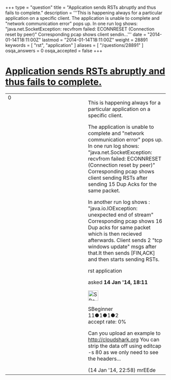 +++
type = "question"
title = "Application sends RSTs abruptly and thus fails to complete."
description = '''This is happening always for a particular application on a specific client. The application is unable to complete and &quot;network communication error&quot; pops up. In one run log shows: &quot;java.net.SocketException: recvfrom failed: ECONNRESET (Connection reset by peer)&quot; Corresponding pcap shows client sendin...'''
date = "2014-01-14T18:11:00Z"
lastmod = "2014-01-14T18:11:00Z"
weight = 28891
keywords = [ "rst", "application" ]
aliases = [ "/questions/28891" ]
osqa_answers = 0
osqa_accepted = false
+++

<div class="headNormal">

# [Application sends RSTs abruptly and thus fails to complete.](/questions/28891/application-sends-rsts-abruptly-and-thus-fails-to-complete)

</div>

<div id="main-body">

<div id="askform">

<table id="question-table" style="width:100%;"><colgroup><col style="width: 50%" /><col style="width: 50%" /></colgroup><tbody><tr class="odd"><td style="width: 30px; vertical-align: top"><div class="vote-buttons"><div id="post-28891-score" class="post-score" title="current number of votes">0</div><div id="favorite-count" class="favorite-count"></div></div></td><td><div id="item-right"><div class="question-body"><p>This is happening always for a particular application on a specific client.</p><p>The application is unable to complete and "network communication error" pops up. In one run log shows: "java.net.SocketException: recvfrom failed: ECONNRESET (Connection reset by peer)" Corresponding pcap shows client sending RSTs after sending 15 Dup Acks for the same packet.</p><p>In another run log shows : "java.io.IOException: unexpected end of stream" Corresponding pcap shows 16 Dup acks for same packet which is then recieved afterwards. Client sends 2 "tcp windows update" msgs after that.It then sends [FIN,ACK] and then starts sending RSTs.</p></div><div id="question-tags" class="tags-container tags">rst application</div><div id="question-controls" class="post-controls"></div><div class="post-update-info-container"><div class="post-update-info post-update-info-user"><p>asked <strong>14 Jan '14, 18:11</strong></p><img src="https://secure.gravatar.com/avatar/4e2b5a0680c98688cc52f1740142b347?s=32&amp;d=identicon&amp;r=g" class="gravatar" width="32" height="32" alt="SBeginner&#39;s gravatar image" /><p>SBeginner<br />
<span class="score" title="11 reputation points">11</span><span title="1 badges"><span class="badge1">●</span><span class="badgecount">1</span></span><span title="1 badges"><span class="silver">●</span><span class="badgecount">1</span></span><span title="2 badges"><span class="bronze">●</span><span class="badgecount">2</span></span><br />
<span class="accept_rate" title="Rate of the user&#39;s accepted answers">accept rate:</span> <span title="SBeginner has no accepted answers">0%</span></p></div></div><div id="comments-container-28891" class="comments-container"><span id="28897"></span><div id="comment-28897" class="comment"><div id="post-28897-score" class="comment-score"></div><div class="comment-text"><p>Can you upload an example to <a href="http://cloudshark.org">http://cloudshark.org</a> You can strip the data off using editcap -s 80 as we only need to see the headers...</p></div><div id="comment-28897-info" class="comment-info"><span class="comment-age">(14 Jan '14, 22:58)</span> mrEEde</div></div></div><div id="comment-tools-28891" class="comment-tools"></div><div class="clear"></div><div id="comment-28891-form-container" class="comment-form-container"></div><div class="clear"></div></div></td></tr></tbody></table>

</div>

</div>

